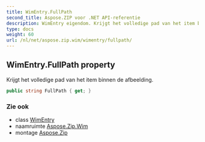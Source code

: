 ```yaml
---
title: WimEntry.FullPath
second_title: Aspose.ZIP voor .NET API-referentie
description: WimEntry eigendom. Krijgt het volledige pad van het item binnen de afbeelding.
type: docs
weight: 60
url: /nl/net/aspose.zip.wim/wimentry/fullpath/
---
```

## WimEntry.FullPath property

Krijgt het volledige pad van het item binnen de afbeelding.

```csharp
public string FullPath { get; }
```

### Zie ook

* class [WimEntry](../)
* naamruimte [Aspose.Zip.Wim](../../wimentry/)
* montage [Aspose.Zip](../../../)


